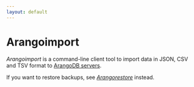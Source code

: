 ```yaml
---
layout: default
---
```

Arangoimport
============

_Arangoimport_ is a command-line client tool to import data in JSON, CSV and TSV
format to [ArangoDB servers](programs-arangod.html).

If you want to restore backups, see [_Arangorestore_](programs-arangorestore.html)
instead.
